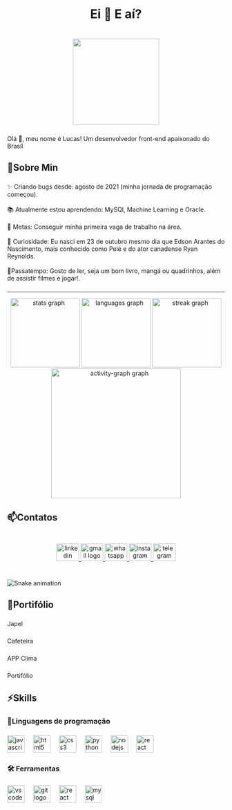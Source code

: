 <h1 align="center">Ei 👋 E aí?</h1>

###

<br clear="both">

<div align="center">
  <img height="200" src="https://64.media.tumblr.com/cca4f06484b447c0687f0325af5b38c9/428a8db1dc8ae92f-87/s1280x1920/7c751558b1d93e15c2d885cff2162ddb95059b8d.gifv"  />
</div>

###

<p align="left">Olá 👋, meu nome é Lucas! Um desenvolvedor front-end apaixonado do Brasil</p>

###

<h2 align="left">💬Sobre Min</h2>

###

<p align="left">✨ Criando bugs desde: agosto de 2021 (minha jornada de programação começou).<br><br>📚 Atualmente estou aprendendo: MySQl, Machine Learning e Oracle.<br><br>🎯 Metas: Conseguir minha primeira vaga de trabalho na área. <br><br>🎲 Curiosidade: Eu nasci em 23 de outubro mesmo dia que Edson Arantes do Nascimento, mais conhecido como Pelé e do ator canadense Ryan Reynolds.<br><br>🔭Passatempo: Gosto de ler, seja um bom livro, mangá ou quadrinhos, além de assistir filmes e jogar!.</p>

###

---

<div align="center">
  <img src="https://github-readme-stats.vercel.app/api?username=LMachadoS&hide_title=false&hide_rank=false&show_icons=true&include_all_commits=true&count_private=true&disable_animations=false&theme=merko&locale=pt-br&hide_border=false&order=1" height="160" alt="stats graph"  />
  <img src="https://github-readme-stats.vercel.app/api/top-langs?username=LMachadoS&locale=pt-br&hide_title=false&layout=compact&card_width=320&langs_count=6&theme=merko&hide_border=false&order=2" height="160" alt="languages graph"  />
  <img src="https://streak-stats.demolab.com?user=LMachadoS&locale=pt-br&mode=daily&theme=merko&hide_border=false&border_radius=5&order=3" height="160" alt="streak graph"  />
  <img src="https://github-readme-activity-graph.vercel.app/graph?username=LMachadoS&radius=16&theme=merko&area=true&order=5" height="300" alt="activity-graph graph"  />
</div>

###

<h2 align="left">📫Contatos</h2>

###

<br clear="both">

<div align="center">
  <a href="https://www.linkedin.com/in/lmachado-silva/" target="_blank">
    <img src="https://raw.githubusercontent.com/maurodesouza/profile-readme-generator/master/src/assets/icons/social/linkedin/default.svg" width="52" height="40" alt="linkedin logo"  />
  </a>
  <a href="lucasmachado2233@gmail.com" target="_blank">
    <img src="https://raw.githubusercontent.com/maurodesouza/profile-readme-generator/master/src/assets/icons/social/gmail/default.svg" width="52" height="40" alt="gmail logo"  />
  </a>
  <a href="+55 21 97564-5933" target="_blank">
    <img src="https://raw.githubusercontent.com/maurodesouza/profile-readme-generator/master/src/assets/icons/social/whatsapp/default.svg" width="52" height="40" alt="whatsapp logo"  />
  </a>
  <a href="https://www.instagram.com/lmachaduuu/?hl=pt-br" target="_blank">
    <img src="https://raw.githubusercontent.com/maurodesouza/profile-readme-generator/master/src/assets/icons/social/instagram/default.svg" width="52" height="40" alt="instagram logo"  />
  </a>
  <a href="+55 21 97564-5933" target="_blank">
    <img src="https://raw.githubusercontent.com/maurodesouza/profile-readme-generator/master/src/assets/icons/social/telegram/default.svg" width="52" height="40" alt="telegram logo"  />
  </a>
</div>

###

<br clear="both">

<img src="https://raw.githubusercontent.com/LMachadoS/LMachadoS/output/snake.svg" alt="Snake animation" />

###

<h2 align="left">🔗Portifólio</h2>

###

<p align="left">Japel</p>

###

<p align="left">Cafeteira</p>

###

<p align="left">APP Clima</p>

###

<p align="left">Portifólio</p>

###

<h2 align="left">⚡Skills</h2>

###

<h3 align="left">📄Linguagens de programação</h3>

###

<div align="left">
  <img src="https://cdn.jsdelivr.net/gh/devicons/devicon/icons/javascript/javascript-original.svg" height="40" alt="javascript logo"  />
  <img width="12" />
  <img src="https://cdn.jsdelivr.net/gh/devicons/devicon/icons/html5/html5-original.svg" height="40" alt="html5 logo"  />
  <img width="12" />
  <img src="https://cdn.jsdelivr.net/gh/devicons/devicon/icons/css3/css3-original.svg" height="40" alt="css3 logo"  />
  <img width="12" />
  <img src="https://cdn.jsdelivr.net/gh/devicons/devicon/icons/python/python-original.svg" height="40" alt="python logo"  />
  <img width="12" />
  <img src="https://cdn.jsdelivr.net/gh/devicons/devicon/icons/nodejs/nodejs-original.svg" height="40" alt="nodejs logo"  />
  <img width="12" />
  <img src="https://cdn.jsdelivr.net/gh/devicons/devicon/icons/react/react-original.svg" height="40" alt="react logo"  />
</div>

###

<h3 align="left">🛠 Ferramentas</h3>

###

<div align="left">
  <img src="https://cdn.jsdelivr.net/gh/devicons/devicon/icons/vscode/vscode-original.svg" height="40" alt="vscode logo"  />
  <img width="12" />
  <img src="https://cdn.jsdelivr.net/gh/devicons/devicon/icons/git/git-original.svg" height="40" alt="git logo"  />
  <img width="12" />
  <img src="https://cdn.jsdelivr.net/gh/devicons/devicon/icons/react/react-original.svg" height="40" alt="react logo"  />
  <img width="12" />
  <img src="https://cdn.jsdelivr.net/gh/devicons/devicon/icons/mysql/mysql-original.svg" height="40" alt="mysql logo"  />
</div>

###
